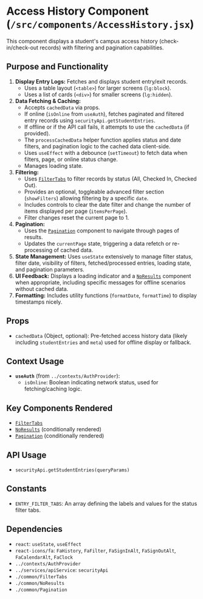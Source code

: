 # Access History Component (`/src/components/AccessHistory.jsx`)

This component displays a student's campus access history (check-in/check-out records) with filtering and pagination capabilities.

## Purpose and Functionality

1.  **Display Entry Logs:** Fetches and displays student entry/exit records.
    - Uses a table layout (`<table>`) for larger screens (`lg:block`).
    - Uses a list of cards (`<div>`) for smaller screens (`lg:hidden`).
2.  **Data Fetching & Caching:**
    - Accepts `cachedData` via props.
    - If online (`isOnline` from `useAuth`), fetches paginated and filtered entry records using `securityApi.getStudentEntries`.
    - If offline or if the API call fails, it attempts to use the `cachedData` (if provided).
    - The `processCachedData` helper function applies status and date filters, and pagination logic to the cached data client-side.
    - Uses `useEffect` with a debounce (`setTimeout`) to fetch data when filters, page, or online status change.
    - Manages loading state.
3.  **Filtering:**
    - Uses [`FilterTabs`](./common/FilterTabs.md) to filter records by status (All, Checked In, Checked Out).
    - Provides an optional, toggleable advanced filter section (`showFilters`) allowing filtering by a specific `date`.
    - Includes controls to clear the date filter and change the number of items displayed per page (`itemsPerPage`).
    - Filter changes reset the current page to 1.
4.  **Pagination:**
    - Uses the [`Pagination`](./common/Pagination.md) component to navigate through pages of results.
    - Updates the `currentPage` state, triggering a data refetch or re-processing of cached data.
5.  **State Management:** Uses `useState` extensively to manage filter status, filter date, visibility of filters, fetched/processed entries, loading state, and pagination parameters.
6.  **UI Feedback:** Displays a loading indicator and a [`NoResults`](./common/NoResults.md) component when appropriate, including specific messages for offline scenarios without cached data.
7.  **Formatting:** Includes utility functions (`formatDate`, `formatTime`) to display timestamps nicely.

## Props

- `cachedData` (Object, optional): Pre-fetched access history data (likely including `studentEntries` and `meta`) used for offline display or fallback.

## Context Usage

- **`useAuth`** (from `../contexts/AuthProvider`):
  - `isOnline`: Boolean indicating network status, used for fetching/caching logic.

## Key Components Rendered

- [`FilterTabs`](./common/FilterTabs.md)
- [`NoResults`](./common/NoResults.md) (conditionally rendered)
- [`Pagination`](./common/Pagination.md) (conditionally rendered)

## API Usage

- `securityApi.getStudentEntries(queryParams)`

## Constants

- `ENTRY_FILTER_TABS`: An array defining the labels and values for the status filter tabs.

## Dependencies

- `react`: `useState`, `useEffect`
- `react-icons/fa`: `FaHistory`, `FaFilter`, `FaSignInAlt`, `FaSignOutAlt`, `FaCalendarAlt`, `FaClock`
- `../contexts/AuthProvider`
- `../services/apiService`: `securityApi`
- `./common/FilterTabs`
- `./common/NoResults`
- `./common/Pagination`
